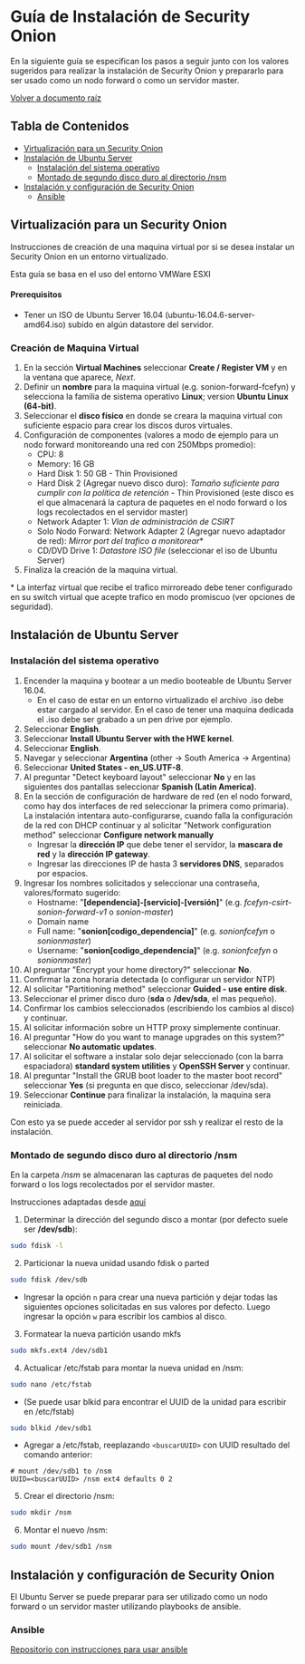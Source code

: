 # Guía de Instalación de Security Onion

En la siguiente guía se especifican los pasos a seguir junto con los valores sugeridos para realizar la instalación de Security Onion y prepararlo para ser usado como un nodo forward o como un servidor master.

[Volver a documento raíz](https://gitlab.unc.edu.ar/csirt/csirt-docs/tree/master#csirt-docs)

## Tabla de Contenidos
  * [Virtualización para un Security Onion](#virtualización-para-un-security-onion)
  * [Instalación de Ubuntu Server](#instalación-de-ubuntu-server)
    - [Instalación del sistema operativo](#instalación-del-sistema-operativo)
    - [Montado de segundo disco duro al directorio /nsm](#montado-de-segundo-disco-duro-al-directorio-nsm)
  * [Instalación y configuración de Security Onion](#instalación-y-configuración-de-security-onion)
    - [Ansible](#ansible)

## Virtualización para un Security Onion

Instrucciones de creación de una maquina virtual por si se desea instalar un Security Onion en un entorno virtualizado.

Esta guía se basa en el uso del entorno VMWare ESXI

#### Prerequisitos

* Tener un ISO de Ubuntu Server 16.04 (ubuntu-16.04.6-server-amd64.iso) subido en algún datastore del servidor.

### Creación de Maquina Virtual

1. En la sección **Virtual Machines** seleccionar **Create / Register VM** y en la ventana que aparece, *Next*.
2. Definir un **nombre** para la maquina virtual (e.g. sonion-forward-fcefyn) y selecciona la familia de sistema operativo **Linux**; version **Ubuntu Linux (64-bit)**.
3. Seleccionar el **disco físico** en donde se creara la maquina virtual con suficiente espacio para crear los discos duros virtuales.
4. Configuración de componentes (valores a modo de ejemplo para un nodo forward monitoreando una red con 250Mbps promedio):
    * CPU: 8
    * Memory: 16 GB
    * Hard Disk 1: 50 GB - Thin Provisioned
    * Hard Disk 2 (Agregar nuevo disco duro): *Tamaño suficiente para cumplir con la política de retención* - Thin Provisioned (este disco es el que almacenará la captura de paquetes en el nodo forward o los logs recolectados en el servidor master)
    * Network Adapter 1: *Vlan de administración de CSIRT*
    * Solo Nodo Forward: Network Adapter 2 (Agregar nuevo adaptador de red): *Mirror port del trafico a monitorear*\*
    * CD/DVD Drive 1: *Datastore ISO file* (seleccionar el iso de Ubuntu Server)
5. Finaliza la creación de la maquina virtual.

\* La interfaz virtual que recibe el trafico mirroreado debe tener configurado en su switch virtual que acepte trafico en modo promiscuo (ver opciones de seguridad).

## Instalación de Ubuntu Server

### Instalación del sistema operativo

1. Encender la maquina y bootear a un medio booteable de Ubuntu Server 16.04.
    * En el caso de estar en un entorno virtualizado el archivo .iso debe estar cargado al servidor. En el caso de tener una maquina dedicada el .iso debe ser grabado a un pen drive por ejemplo.
2. Seleccionar **English**.
3. Seleccionar **Install Ubuntu Server with the HWE kernel**.
4. Seleccionar **English**.
5. Navegar y seleccionar **Argentina** (other -> South America -> Argentina)
6. Seleccionar **United States - en_US.UTF-8**.
7. Al preguntar "Detect keyboard layout" seleccionar **No** y en las siguientes dos pantallas seleccionar **Spanish (Latin America)**.
8. En la sección de configuración de hardware de red (en el nodo forward, como hay dos interfaces de red seleccionar la primera como primaria). La instalación intentara auto-configurarse, cuando falla la configuración de la red con DHCP continuar y al solicitar "Network configuration method" seleccionar **Configure network manually**
    - Ingresar la **dirección IP** que debe tener el servidor, la **mascara de red** y la **dirección IP gateway**.
    - Ingresar las direcciones IP de hasta 3 **servidores DNS**, separados por espacios.
9. Ingresar los nombres solicitados y seleccionar una contraseña, valores/formato sugerido:
    - Hostname: "**[dependencia]-[servicio]-[versión]**" (e.g. *fcefyn-csirt-sonion-forward-v1* o *sonion-master*)
    - Domain name
    - Full name: "**sonion[codigo_dependencia]**" (e.g. *sonionfcefyn* o *sonionmaster*)
    - Username: "**sonion[codigo_dependencia]**" (e.g. *sonionfcefyn* o *sonionmaster*)
10. Al preguntar "Encrypt your home directory?" seleccionar **No**.
11. Confirmar la zona horaria detectada (o configurar un servidor NTP)
12. Al solicitar "Partitioning method" seleccionar **Guided - use entire disk**.
13. Seleccionar el primer disco duro (**sda** o **/dev/sda**, el mas pequeño).
14. Confirmar los cambios seleccionados (escribiendo los cambios al disco) y continuar.
15. Al solicitar información sobre un HTTP proxy simplemente continuar.
16. Al preguntar "How do you want to manage upgrades on this system?" seleccionar **No automatic updates**.
17. Al solicitar el software a instalar solo dejar seleccionado (con la barra espaciadora) **standard system utilities** y **OpenSSH Server** y continuar.
18. Al preguntar "Install the GRUB boot loader to the master boot record" seleccionar **Yes** (si pregunta en que disco, seleccionar /dev/sda).
19. Seleccionar **Continue** para finalizar la instalación, la maquina sera reiniciada.

Con esto ya se puede acceder al servidor por ssh y realizar el resto de la instalación.

### Montado de segundo disco duro al directorio /nsm

En la carpeta */nsm* se almacenaran las capturas de paquetes del nodo forward o los logs recolectados por el servidor master.

Instrucciones adaptadas desde [aquí](https://securityonion.readthedocs.io/en/latest/new-disk.html)

1. Determinar la dirección del segundo disco a montar (por defecto suele ser **/dev/sdb**):
```bash
sudo fdisk -l
```
2. Particionar la nueva unidad usando fdisk o parted
```bash
sudo fdisk /dev/sdb
```
  * Ingresar la opción `n` para crear una nueva partición y dejar todas las siguientes opciones solicitadas en sus valores por defecto. Luego ingresar la opción `w` para escribir los cambios al disco.
3. Formatear la nueva partición usando mkfs
```bash
sudo mkfs.ext4 /dev/sdb1
```
4. Actualicar /etc/fstab para montar la nueva unidad en /nsm:
```bash
sudo nano /etc/fstab
```
  * (Se puede usar blkid para encontrar el UUID de la unidad para escribir en /etc/fstab)
```bash
sudo blkid /dev/sdb1
```
  * Agregar a /etc/fstab, reeplazando `<buscarUUID>` con UUID resultado del comando anterior:
```
# mount /dev/sdb1 to /nsm
UUID=<buscarUUID> /nsm ext4 defaults 0 2
```
5. Crear el directorio /nsm:
```bash
sudo mkdir /nsm
```
6. Montar el nuevo /nsm:
```bash
sudo mount /dev/sdb1 /nsm
```

## Instalación y configuración de Security Onion

El Ubuntu Server se puede preparar para ser utilizado como un nodo forward o un servidor master utilizando playbooks de ansible.

### Ansible

[Repositorio con instrucciones para usar ansible](https://gitlab.unc.edu.ar/csirt/sonion-config-ansible)
